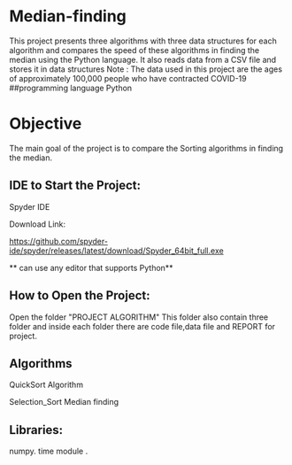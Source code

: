 # Median-finding
This project presents three algorithms with three data structures for each algorithm and compares the speed of these algorithms in finding the median using the Python language. It also reads data from a CSV file and stores it in data structures
Note : The data used in this project are the ages of approximately 100,000 people who have contracted COVID-19
##programming language
Python

# Objective
The main goal of the project is to compare the Sorting algorithms in finding the median.

## IDE to Start the Project:
Spyder IDE

Download Link:

https://github.com/spyder-ide/spyder/releases/latest/download/Spyder_64bit_full.exe

** can use any editor that supports Python**

## How to Open the Project:
Open the folder "PROJECT ALGORITHM"
This folder also contain three folder and inside each folder there are code file,data file and REPORT for project.
## Algorithms
QuickSort Algorithm

Selection_Sort
Median finding

## Libraries:
numpy.
time module .

